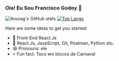 ### Ola! Eu Sou Francisco Godoy 👋



![Anurag's GitHub stats](https://github-readme-stats.vercel.app/api?username=falcaogodoy&show_icons=true&theme=radical)
[![Top Langs](https://github-readme-stats.vercel.app/api/top-langs/?username=falcaogodoy&langs_count=8)](https://github.com/falcaogodoy/github-readme-stats)





Here are some ideas to get you started:

- 🔭 Front-End React.Js
- 🌱 React.Js, JavaScript, Git, Postman, Python etc.
- 😄 Pronouns: ele
- ⚡ Fun fact: Toco em blocos de Carnaval

